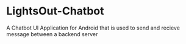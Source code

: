 # LightsOut-Chatbot
A Chatbot UI Application for Android that is used to send and recieve message between a backend server
